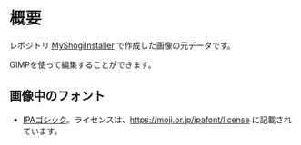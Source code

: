 # 概要

レポジトリ [MyShogiInstaller](https://github.com/tsugibayashi/MyShogiInstaller) で作成した画像の元データです。

GIMPを使って編集することができます。

## 画像中のフォント

* [IPAゴシック](https://moji.or.jp/ipafont/)。ライセンスは、https://moji.or.jp/ipafont/license に記載されています。

